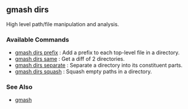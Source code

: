 ## gmash dirs
High level path/file manipulation and analysis.

### Available Commands
- [gmash dirs prefix](dirs/prefix.html) 
    : Add a prefix to each top-level file in a directory.
- [gmash dirs same](dirs/same.html)
    : Get a diff of 2 directories.
- [gmash dirs separate](dirs/separate.html) 
    : Separate a directory into its constituent parts.
- [gmash dirs squash](dirs/squash.html) 
    : Squash empty paths in a directory.

### See Also
- [gmash](gmash.html)
